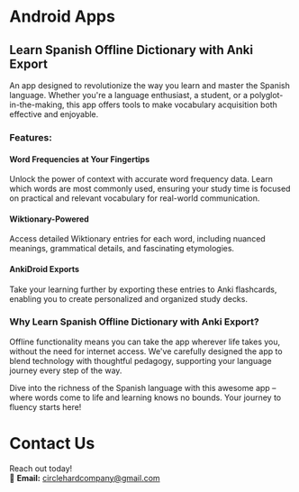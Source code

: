 # Android Apps

## Learn Spanish Offline Dictionary with Anki Export

An app designed to revolutionize the way you learn and master the Spanish language. Whether you're a language enthusiast, a student, or a polyglot-in-the-making, this app offers tools to make vocabulary acquisition both effective and enjoyable.

### Features:

#### Word Frequencies at Your Fingertips
Unlock the power of context with accurate word frequency data. Learn which words are most commonly used, ensuring your study time is focused on practical and relevant vocabulary for real-world communication.

#### Wiktionary-Powered
Access detailed Wiktionary entries for each word, including nuanced meanings, grammatical details, and fascinating etymologies.

#### AnkiDroid Exports
Take your learning further by exporting these entries to Anki flashcards, enabling you to create personalized and organized study decks.

### Why Learn Spanish Offline Dictionary with Anki Export?

Offline functionality means you can take the app wherever life takes you, without the need for internet access. We've carefully designed the app to blend technology with thoughtful pedagogy, supporting your language journey every step of the way.

Dive into the richness of the Spanish language with this awesome app – where words come to life and learning knows no bounds. Your journey to fluency starts here!

# Contact Us  
Reach out today!  
📧 **Email:** circlehardcompany@gmail.com  
